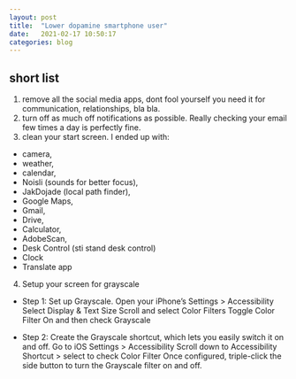 ```yaml
---
layout: post
title:  "Lower dopamine smartphone user"
date:   2021-02-17 10:50:17
categories: blog
---
```



## short list

1. remove all the social media apps, dont fool yourself you need it for communication, relationships, bla bla.
2. turn off as much off notifications as possible. Really checking your email few times a day is perfectly fine. 
3. clean your start screen. I ended up with:
 * camera, 
 * weather, 
 * calendar, 
 * Noisli (sounds for better focus), 
 * JakDojade (local path finder), 
 * Google Maps, 
 * Gmail, 
 * Drive, 
 * Calculator, 
 * AdobeScan, 
 * Desk Control (sti stand desk control)
 * Clock
 * Translate app
 
 4. Setup your screen for grayscale

 * Step 1: Set up Grayscale.
   Open your iPhone’s Settings > Accessibility
   Select Display & Text Size
   Scroll and select Color Filters
   Toggle Color Filter On and then check Grayscale

 * Step 2: Create the Grayscale shortcut, which lets you easily switch it on and off.
   Go to iOS Settings > Accessibility
   Scroll down to Accessibility Shortcut > select to check Color Filter
   Once configured, triple-click the side button to turn the Grayscale filter on and off. 

